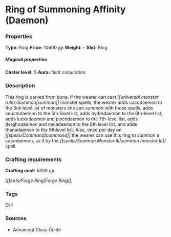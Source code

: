 ﻿---
Title: "Ring of Summoning Affinity (Daemon)"
Type: "Ring"
Price: "10600 gp"
Weight: "–"
Slot: "Ring"
Caster level: "5"
Aura: "faint conjuration"
Description: |
  "This ring is carved from bone. If the wearer can cast _summon monster_ spells, the wearer adds cacodaemon to the 3rd-level list of monsters she can summon with those spells, adds ceustodaemon to the 5th-level list, adds hydrodaemon to the 6th-level list, adds luekodaemon and piscodaemon to the 7th-level list, adds derghodaemon and meladaemon to the 8th level list, and adds thanadaemon to the 9thlevel list. Also, once per day on command the wearer can use this ring to summon a cacodaemon, as if by the _summon monster III_ spell."
Crafting cost: "5300 gp"
Sources: "['Advanced Class Guide']"
---

# Ring of Summoning Affinity (Daemon)

### Properties

**Type:** Ring **Price:** 10600 gp **Weight:** – **Slot:** Ring

##### Magical properties

**Caster level:** 5 **Aura:** faint conjuration

### Description

This ring is carved from bone. If the wearer can cast _[[universal monster rules/Summon|summon]]_ monster spells, the wearer adds cacodaemon to the 3rd-level list of monsters she can _summon_ with those spells, adds ceustodaemon to the 5th-level list, adds hydrodaemon to the 6th-level list, adds luekodaemon and piscodaemon to the 7th-level list, adds derghodaemon and meladaemon to the 8th level list, and adds thanadaemon to the 9thlevel list. Also, once per day on _[[spells/Command|command]]_ the wearer can use this ring to _summon_ a cacodaemon, as if by the _[[spells/Summon Monster III|summon monster III]]_ spell.

### Crafting requirements

**Crafting cost:** 5300 gp

_[[feats/Forge Ring|Forge Ring]]_,

### Tags

Evil

### Sources

* Advanced Class Guide